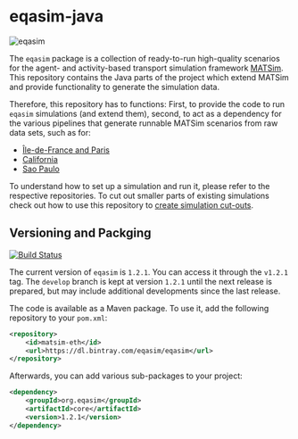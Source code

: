 # eqasim-java

![eqasim](docs/top.png "eqasim")

The `eqasim` package is a collection of ready-to-run high-quality scenarios
for the agent- and activity-based transport simulation framework [MATSim](https://matsim.org/).
This repository contains the Java parts of the project which extend MATSim and
provide functionality to generate the simulation data.

Therefore, this repository has to functions: First, to provide the code to run
`eqasim` simulations (and extend them), second, to act as a dependency for the
various pipelines that generate runnable MATSim scenarios from raw data sets,
such as for:

- [Île-de-France and Paris](https://github.com/eqasim-org/ile-de-france)
- [California](https://github.com/eqasim-org/california)
- [Sao Paulo](https://github.com/eqasim-org/sao_paulo)

To understand how to set up a simulation and run it, please refer to the
respective repositories. To cut out smaller parts of existing simulations
check out how to use this repository to [create simulation cut-outs](docs/cutting.md).

## Versioning and Packging

[![Build Status](https://travis-ci.com/eqasim-org/eqasim-java.svg?branch=develop)](https://travis-ci.com/eqasim-org/eqasim-java)

The current version of `eqasim` is `1.2.1`. You can access it through the `v1.2.1` tag. The
`develop` branch is kept at version `1.2.1` until the next release is prepared,
but may include additional developments since the last release.

The code is available as a Maven package. To use it, add the following repository
to your `pom.xml`:

```xml
<repository>
    <id>matsim-eth</id>
    <url>https://dl.bintray.com/eqasim/eqasim</url>
</repository>
```

Afterwards, you can add various sub-packages to your project:

```xml
<dependency>
    <groupId>org.eqasim</groupId>
    <artifactId>core</artifactId>
    <version>1.2.1</version>
</dependency>
```
